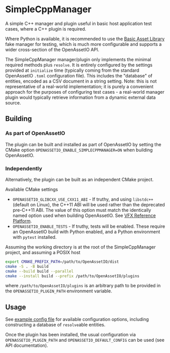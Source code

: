 # SimpleCppManager

A simple C++ manager and plugin useful in basic host application test
cases, where a C++ plugin is required.

Where Python is available, it is recommended to use the [Basic Asset
Library](https://github.com/OpenAssetIO/OpenAssetIO-Manager-BAL) fake
manager for testing, which is much more configurable and supports a
wider cross-section of the OpenAssetIO API.

The SimpleCppManager manager/plugin only implements the minimal required
methods plus `resolve`. It is entirely configured by the settings
provided at `initialize` time (typically coming from the standard
OpenAssetIO `.toml` configuration file). This includes the "database" of
entities, encoded as a CSV document in a string setting. Note: this is
not representative of a real-world implementation; it is purely a
convenient approach for the purposes of configuring test cases - a
real-world manager plugin would typically retrieve information from a
dynamic external data source.

## Building

### As part of OpenAssetIO

The plugin can be built and installed as part of OpenAssetIO by setting
the CMake option `OPENASSETIO_ENABLE_SIMPLECPPMANAGER=ON` when building
OpenAssetIO.

### Independently

Alternatively, the plugin can be built as an independent CMake project.

Available CMake settings

- `OPENASSETIO_GLIBCXX_USE_CXX11_ABI` - If truthy, and using
  `libstdc++` (default on Linux), the C++11 ABI will be used rather than
  the deprecated pre-C++11 ABI. The value of this option must match the
  identically named option used when building OpenAssetIO. See
  [VFX Reference Platform](https://vfxplatform.com/).
- `OPENASSETIO_ENABLE_TESTS` - If truthy, tests will be enabled. These
  require an OpenAssetIO build with Python enabled, and a Python
  environment with `pytest` installed.

Assuming the working directory is at the root of the SimpleCppManager
project, and assuming a POSIX host

```sh
export CMAKE_PREFIX_PATH=/path/to/OpenAssetIO/dist
cmake -S . -B build
cmake --build build --parallel
cmake --install build --prefix /path/to/OpenAssetIO/plugins
```

where `/path/to/OpenAssetIO/plugins` is an arbitrary path to be provided
in the `OPENASSETIO_PLUGIN_PATH` environment variable.

## Usage

See [example config file](tests/resources/openassetio_config.toml) for
available configuration options, including constructing a database of
`resolve`able entities.

Once the plugin has been installed, the usual configuration via
`OPENASSETIO_PLUGIN_PATH` and `OPENASSETIO_DEFAULT_CONFIG` can be used
(see API documentation).
